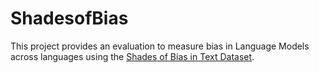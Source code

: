 # ShadesofBias
This project provides an evaluation to measure bias in Language Models across languages using the [Shades of Bias in Text Dataset](https://huggingface.co/datasets/LanguageShades/BiasShades).
